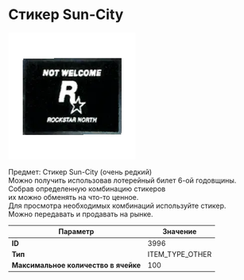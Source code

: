 # Стикер Sun-City

![Item Image](../img/3996.webp?raw=true)

Предмет: Стикер Sun-City (очень редкий)<br>Можно получить использовав лотерейный билет 6-ой годовщины.<br>Собрав определенную комбинацию стикеров<br>их можно обменять на что-то ценное.<br>Для просмотра необходимых комбинаций используйте стикер.<br>Можно передавать и продавать на рынке.


| Параметр | Значение |
|----------|----------|
| **ID** | 3996 |
| **Тип** | ITEM_TYPE_OTHER |
| **Максимальное количество в ячейке** | 100 |


